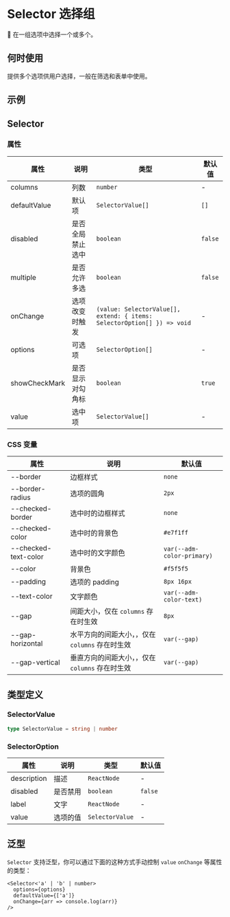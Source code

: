 # Selector 选择组


在一组选项中选择一个或多个。

## 何时使用

提供多个选项供用户选择，一般在筛选和表单中使用。

## 示例

<code src="./demos/demo1.tsx"></code>

<code src="./demos/demo2.tsx"></code>

## Selector

### 属性

| 属性          | 说明             | 类型                                                                    | 默认值  |
| ------------- | ---------------- | ----------------------------------------------------------------------- | ------- |
| columns       | 列数             | `number`                                                                | -       |
| defaultValue  | 默认项           | `SelectorValue[]`                                                       | `[]`    |
| disabled      | 是否全局禁止选中 | `boolean`                                                               | `false` |
| multiple      | 是否允许多选     | `boolean`                                                               | `false` |
| onChange      | 选项改变时触发   | `(value: SelectorValue[], extend: { items: SelectorOption[] }) => void` | -       |
| options       | 可选项           | `SelectorOption[]`                                                      | -       |
| showCheckMark | 是否显示对勾角标 | `boolean`                                                               | `true`  |
| value         | 选中项           | `SelectorValue[]`                                                       | -       |

### CSS 变量

| 属性                 | 说明                                            | 默认值                     |
| -------------------- | ----------------------------------------------- | -------------------------- |
| --border             | 边框样式                                        | `none`                     |
| --border-radius      | 选项的圆角                                      | `2px`                      |
| --checked-border     | 选中时的边框样式                                | `none`                     |
| --checked-color      | 选中时的背景色                                  | `#e7f1ff`                  |
| --checked-text-color | 选中时的文字颜色                                | `var(--adm-color-primary)` |
| --color              | 背景色                                          | `#f5f5f5`                  |
| --padding            | 选项的 padding                                  | `8px 16px`                 |
| --text-color         | 文字颜色                                        | `var(--adm-color-text)`    |
| --gap                | 间距大小，仅在 `columns` 存在时生效             | `8px`                      |
| --gap-horizontal     | 水平方向的间距大小，，仅在 `columns` 存在时生效 | `var(--gap)`               |
| --gap-vertical       | 垂直方向的间距大小，，仅在 `columns` 存在时生效 | `var(--gap)`               |

## 类型定义

### SelectorValue

```ts | pure
type SelectorValue = string | number
```

### SelectorOption

| 属性        | 说明     | 类型            | 默认值  |
| ----------- | -------- | --------------- | ------- |
| description | 描述     | `ReactNode`     | -       |
| disabled    | 是否禁用 | `boolean`       | `false` |
| label       | 文字     | `ReactNode`     | -       |
| value       | 选项的值 | `SelectorValue` | -       |

## 泛型

`Selector` 支持泛型，你可以通过下面的这种方式手动控制 `value` `onChange` 等属性的类型：

```tsx
<Selector<'a' | 'b' | number>
  options={options}
  defaultValue={['a']}
  onChange={arr => console.log(arr)}
/>
```

